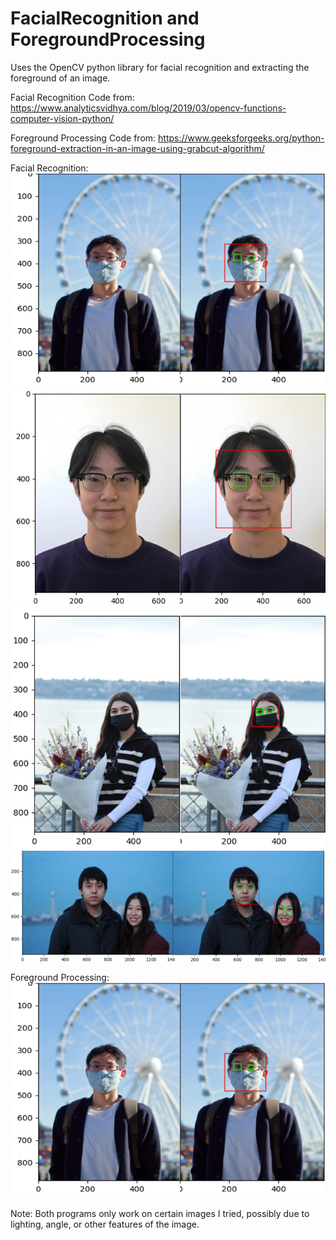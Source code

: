 # FacialRecognition and ForegroundProcessing

Uses the OpenCV python library for facial recognition and extracting the foreground of an image.

Facial Recognition Code from: https://www.analyticsvidhya.com/blog/2019/03/opencv-functions-computer-vision-python/

Foreground Processing Code from: https://www.geeksforgeeks.org/python-foreground-extraction-in-an-image-using-grabcut-algorithm/

Facial Recognition:  
![image](./images/FR1.png)
![image](./images/FR2.png)
![image](./images/FR3.png)
![image](./images/FR4.png)

Foreground Processing:  
![image](./images/FR1.png)

Note: Both programs only work on certain images I tried, possibly due to lighting, angle, or other features of the image.
